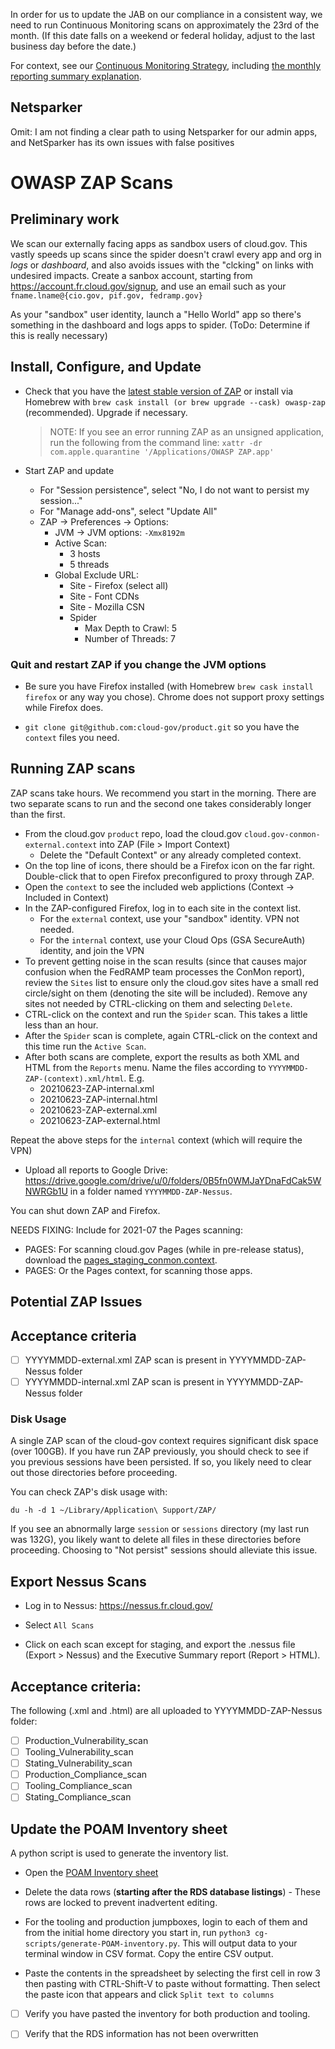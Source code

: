 In order for us to update the JAB on our compliance in a consistent way, we need to run Continuous Monitoring scans on approximately the 23rd of the month. (If this date falls on a weekend or federal holiday, adjust to the last business day before the date.)

For context, see our [Continuous Monitoring Strategy](https://cloud.gov/docs/ops/continuous-monitoring/), including [the monthly reporting summary explanation](https://cloud.gov/docs/ops/continuous-monitoring/#monthly-reporting-summary).

## Netsparker

Omit: I am not finding a clear path to using Netsparker for our admin apps, and NetSparker has its own issues with false positives


# OWASP ZAP Scans

## Preliminary work

We scan our externally facing apps as sandbox users of cloud.gov. This vastly speeds up scans since the spider doesn't crawl every app and org in _logs_ or _dashboard_, and also avoids issues with the "clcking" on links with undesired impacts. Create a sanbox account, starting from https://account.fr.cloud.gov/signup, and use an email such as your `fname.lname@{cio.gov, pif.gov, fedramp.gov}`

As your "sandbox" user identity, launch a "Hello World" app so there's something in the dashboard and logs apps to spider. (ToDo: Determine if this is really necessary)

## Install, Configure, and Update

- Check that you have the [latest stable version of ZAP](https://www.zaproxy.org/download/) or install via Homebrew with `brew cask install (or brew upgrade --cask) owasp-zap` (recommended). Upgrade if necessary.

     > NOTE: If you see an error running ZAP as an unsigned application, run the following from the command line: `xattr -dr com.apple.quarantine '/Applications/OWASP ZAP.app'`

- Start ZAP and update
  - For "Session persistence", select "No, I do not want to persist my session..."
  - For "Manage add-ons", select "Update All" 
  - ZAP ->  Preferences -> Options:
    - JVM -> JVM options:  `-Xmx8192m`
    - Active Scan:  
      - 3 hosts
      - 5 threads
    - Global Exclude URL:
      - Site - Firefox (select all)
      - Site - Font CDNs
      - Site - Mozilla CSN
      - Spider
        - Max Depth to Crawl: 5
        - Number of Threads: 7

### Quit and restart ZAP if you change the JVM options

- Be sure you have Firefox installed (with Homebrew `brew cask install firefox` or any way you chose). Chrome does not support proxy settings while Firefox does.

- `git clone git@github.com:cloud-gov/product.git` so you have the `context` files you need.

## Running ZAP scans

ZAP scans take hours. We recommend you start in the morning. There are two separate scans to run and the second one takes considerably longer than the first.

- From the cloud.gov `product` repo, load the cloud.gov `cloud.gov-conmon-external.context` into ZAP (File > Import Context)
  - Delete the "Default Context" or any already completed context.
- On the top line of icons, there should be a Firefox icon on the far right. Double-click that to open Firefox preconfigured to proxy through ZAP.
- Open the `context` to see the included web applictions (Context -> Included in Context)
- In the ZAP-configured Firefox, log in to each site in the context list.
  - For the `external` context, use your "sandbox" identity. VPN not needed.
  - For the `internal` context, use your Cloud Ops (GSA SecureAuth) identity, and join the VPN
- To prevent getting noise in the scan results (since that causes major confusion when the FedRAMP team processes the ConMon report), review the `Sites` list to ensure only the cloud.gov sites have a small red circle/sight on them (denoting the site will be included). Remove any sites not needed by CTRL-clicking on them and selecting `Delete`.
- CTRL-click on the context and run the `Spider` scan.  This takes a little less than an hour.
- After the `Spider` scan is complete, again CTRL-click on the context and this time run the `Active Scan`. 
- After both scans are complete, export the results as both XML and HTML from the `Reports` menu. Name the files according to `YYYYMMDD-ZAP-(context).xml/html`. E.g.
  - 20210623-ZAP-internal.xml
  - 20210623-ZAP-internal.html
  - 20210623-ZAP-external.xml
  - 20210623-ZAP-external.html

Repeat the above steps for the `internal` context (which will require the VPN) 

- Upload all reports to Google Drive: https://drive.google.com/drive/u/0/folders/0B5fn0WMJaYDnaFdCak5WNWRGb1U in a folder named `YYYYMMDD-ZAP-Nessus`.

You can shut down ZAP and Firefox. 

NEEDS FIXING: Include for 2021-07 the Pages scanning:
  * PAGES: For scanning cloud.gov Pages (while in pre-release status), download the [pages_staging_conmon.context]().
  * PAGES: Or the Pages context, for scanning those apps.

## Potential ZAP Issues

## Acceptance criteria

- [ ] YYYYMMDD-external.xml ZAP scan is present in YYYYMMDD-ZAP-Nessus folder
- [ ] YYYYMMDD-internal.xml ZAP scan is present in YYYYMMDD-ZAP-Nessus folder

### Disk Usage

A single ZAP scan of the cloud-gov context requires significant disk space (over 100GB). If you have run ZAP previously, you should check to see if you previous sessions have been persisted. If so, you likely need to clear out those directories before proceeding.

You can check ZAP's disk usage with:

```
du -h -d 1 ~/Library/Application\ Support/ZAP/
```

If you see an abnormally large `session` or `sessions` directory (my last run was 132G), you likely want to delete all files in these directories before proceeding.  Choosing to "Not persist" sessions should alleviate this issue.

## Export Nessus Scans

- Log in to Nessus: https://nessus.fr.cloud.gov/

- Select `All Scans`

- Click on each scan except for staging, and export the .nessus file (Export > Nessus) and the Executive Summary report (Report > HTML).

## Acceptance criteria:

The following (.xml and .html) are all uploaded to YYYYMMDD-ZAP-Nessus folder:
- [ ] Production_Vulnerability_scan
- [ ] Tooling_Vulnerability_scan 
- [ ] Stating_Vulnerability_scan 
- [ ] Production_Compliance_scan
- [ ] Tooling_Compliance_scan 
- [ ] Stating_Compliance_scan 

## Update the POAM Inventory sheet

A python script is used to generate the inventory list.

- Open the [POAM Inventory sheet](https://docs.google.com/spreadsheets/d/1_9Neq8fGO4NdQhsqLXDn445g3GUa1k_FZUrUXc7hulY/edit#gid=1371600163)

- Delete the data rows (**starting after the RDS database listings**) - These rows are locked to prevent inadvertent editing.

- For the tooling and production jumpboxes, login to each of them and from the initial home directory you start in, run `python3 cg-scripts/generate-POAM-inventory.py`. This will output data to your terminal window in CSV format. Copy the entire CSV output.

- Paste the contents in the spreadsheet by selecting the first cell in row 3 then pasting with CTRL-Shift-V to paste without formatting. Then select the paste icon that appears and click `Split text to columns`

- [ ] Verify you have pasted the inventory for both production and tooling.
- [ ] Verify that the RDS information has not been overwritten


